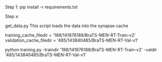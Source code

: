 Step 1:
pip install -r requirements.txt

Step x:

get_data.py
This script loads the data into the synapse cache

training_cache_filedir = '188/141876188/BraTS-MEN-RT-Train-v2'
validation_cache_filedir = '485/143840485/BraTS-MEN-RT-Val-v1'

python training.py -traindir '188/141876188/BraTS-MEN-RT-Train-v2' -valdir '485/143840485/BraTS-MEN-RT-Val-v1'